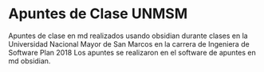 # Apuntes de Clase UNMSM
Apuntes de clase en md realizados usando obsidian durante clases en la Universidad Nacional 
Mayor de San Marcos en la carrera de Ingeniera de Software Plan 2018
Los apuntes se realizaron en el software de apuntes en md obsidian.
